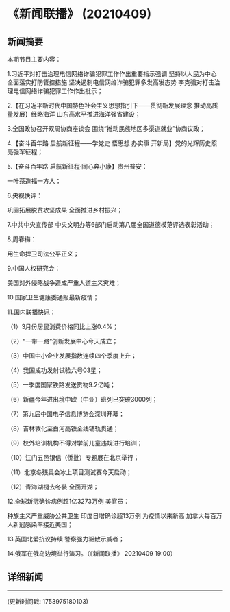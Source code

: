 # 《新闻联播》 (20210409)

## 新闻摘要

本期节目主要内容：


1.习近平对打击治理电信网络诈骗犯罪工作作出重要指示强调 坚持以人民为中心 全面落实打防管控措施 坚决遏制电信网络诈骗犯罪多发高发态势 李克强对打击治理电信网络诈骗犯罪工作作出批示；


2.【在习近平新时代中国特色社会主义思想指引下——贯彻新发展理念 推动高质量发展】经略海洋 山东高水平推进海洋强省建设；


3.全国政协召开双周协商座谈会 围绕“推动民族地区多渠道就业”协商议政；


4.【奋斗百年路 启航新征程——学党史 悟思想 办实事 开新局】党的光辉历史照亮强军征程；


5.【奋斗百年路 启航新征程·同心奔小康】贵州普安：

一叶茶造福一方人；


6.央视快评：

巩固拓展脱贫攻坚成果 全面推进乡村振兴；


7.中共中央宣传部 中央文明办等6部门启动第八届全国道德模范评选表彰活动；


8.周春梅：

用生命捍卫司法公平正义；


9.中国人权研究会：

美国对外侵略战争造成严重人道主义灾难；


10.国家卫生健康委通报最新疫情；


11.国内联播快讯：


（1）3月份居民消费价格同比上涨0.4%；


（2）“一带一路”创新发展中心今天成立；


（3）中国中小企业发展指数连续四个季度上升；


（4）我国成功发射试验六号03星；


（5）一季度国家铁路发送货物9.2亿吨；


（6）新疆今年进出境中欧（中亚）班列已突破3000列；


（7）第九届中国电子信息博览会深圳开幕；


（8）吉林敦化至白河高铁全线铺轨贯通；


（9）校外培训机构不得对学前儿童违规进行培训；


（10）江门五邑银信（侨批）专题展在北京举行；


（11）北京冬残奥会冰上项目测试赛今天启动；


（12）青海湖褪去冬装 全面开湖；


12.全球新冠确诊病例超1亿3273万例 美官员：

种族主义严重威胁公共卫生 印度日增确诊超13万例 为疫情以来新高 加拿大每百万人新冠感染率接近美国；


13.英国北爱抗议持续 警察强力驱散示威者；


14.俄军在俄乌边境举行演习。（《新闻联播》 20210409 19:00）

## 详细新闻

---

(更新时间戳: 1753975180103)

